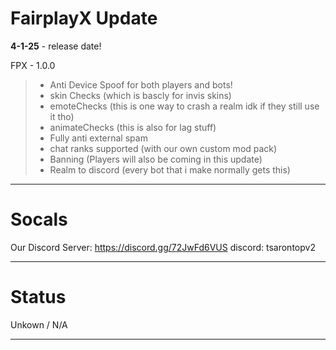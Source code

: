 # FairplayX Update
**4-1-25** - release date!

   FPX - 1.0.0
> - Anti Device Spoof for both players and bots!
> - skin Checks (which is bascly for invis skins)
> - emoteChecks (this is one way to crash a realm idk if they still use it tho)
> - animateChecks (this is also for lag stuff)
> - Fully anti external spam
> - chat ranks supported (with our own custom mod pack)
> - Banning (Players will also be coming in this update)
> - Realm to discord (every bot that i make normally gets this)

----------------------------------------------------------------

# Socals

Our Discord Server: https://discord.gg/72JwFd6VUS
discord: tsarontopv2


----------------------------------------------------------------

# Status

Unkown / N/A


----------------------------------------------------------------
